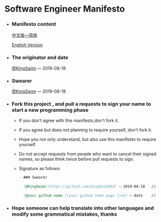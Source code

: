 # Software Engineer Manifesto

- ### Manifesto content

  [中文版—简体](zh/CN/SEM.md)
  
  [English Version](en/SEM.md)
  
- ### The originator and date

  [@KingSwim](https://github.com/KingSwim404) — 2019-08-18
  
- ### Swearer
  
  [@KingSwim](https://github.com/KingSwim404) — 2019-08-18
  
- ### Fork this project , and pull a requests to sign your name to start a  new  programming phase

  - If you don't agree with this manifesto,don't  fork  it.

  - If you agree but does not planning to require yourself, don't fork it.

  - Hope you not only understand, but also use this manifesto to require yourself.

  - Do not accept requests from people who want to cancel their signed names, so please think twice before pull requests to sign.

  - Signature as follows:

    ```markdown
    - ### Swearer
      
      [@KingSwim](https://github.com/KingSwim404) — 2019-08-18   // Me
      
      [@your github name ](your github home page link) — date    // You
    
    ```

- ### Hope someone can help translate into other languages and modify some grammatical mistakes, thanks









